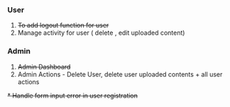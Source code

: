 ### User
1. <del>To add logout function for user</del>
2. Manage activity for user ( delete , edit uploaded content)

### Admin
1. <del> Admin Dashboard</del> 
2. Admin Actions - Delete User, delete user uploaded contents + all user actions

<del>* Handle form input error in user registration</del>